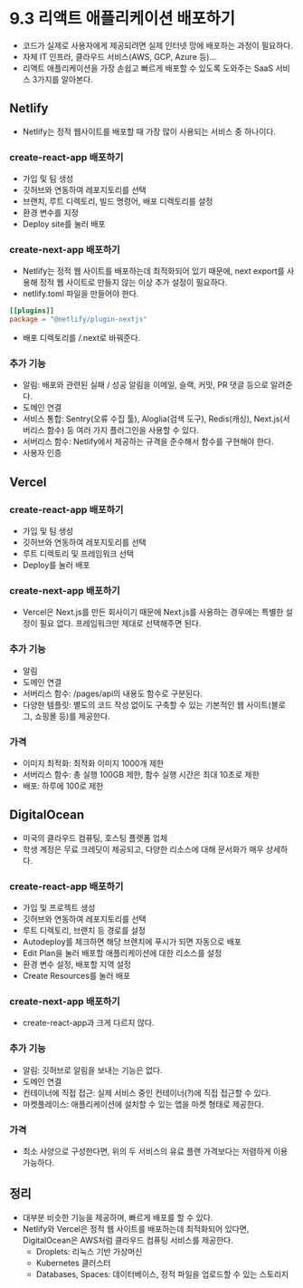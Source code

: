 # 9.3 리액트 애플리케이션 배포하기

- 코드가 실제로 사용자에게 제공되려면 실제 인터넷 망에 배포하는 과정이 필요하다.
- 자체 IT 인프라, 클라우드 서비스(AWS, GCP, Azure 등)...
- 리액트 애플리케이션을 가장 손쉽고 빠르게 배포할 수 있도록 도와주는 SaaS 서비스 3가지를 알아본다.

## Netlify

- Netlify는 정적 웹사이트를 배포할 때 가장 많이 사용되는 서비스 중 하나이다.

### create-react-app 배포하기

- 가입 및 팀 생성
- 깃허브와 연동하여 레포지토리를 선택
- 브랜치, 루트 디렉토리, 빌드 명령어, 배포 디렉토리를 설정
- 환경 변수를 지정
- Deploy site를 눌러 배포

### create-next-app 배포하기

- Netlify는 정적 웹 사이트를 배포하는데 최적화되어 있기 때문에, next export를 사용해 정적 웹 사이트로 만들지 않는 이상 추가 설정이 필요하다.
- netlify.toml 파일을 만들어야 한다.

```toml
[[plugins]]
package = "@netlify/plugin-nextjs"
```

- 배포 디렉토리를 /.next로 바꿔준다.

### 추가 기능

- 알림: 배포와 관련된 실패 / 성공 알림을 이메일, 슬랙, 커밋, PR 댓글 등으로 알려준다.
- 도메인 연결
- 서비스 통합: Sentry(오류 수집 툴), Aloglia(검색 도구), Redis(캐싱), Next.js(서버리스 함수) 등 여러 가지 플러그인을 사용할 수 있다.
- 서버리스 함수: Netlify에서 제공하는 규격을 준수해서 함수를 구현해야 한다.
- 사용자 인증

## Vercel

### create-react-app 배포하기

- 가입 및 팀 생성
- 깃허브와 연동하여 레포지토리를 선택
- 루트 디렉토리 및 프레임워크 선택
- Deploy를 눌러 배포

### create-next-app 배포하기

- Vercel은 Next.js를 만든 회사이기 때문에 Next.js를 사용하는 경우에는 특별한 설정이 필요 없다. 프레임워크만 제대로 선택해주면 된다.

### 추가 기능

- 알림
- 도메인 연결
- 서버리스 함수: /pages/api의 내용도 함수로 구분된다.
- 다양한 템플릿: 별도의 코드 작성 없이도 구축할 수 있는 기본적인 웹 사이트(블로그, 쇼핑몰 등)를 제공한다.

### 가격

- 이미지 최적화: 최적화 이미지 1000개 제한
- 서버리스 함수: 총 실행 100GB 제한, 함수 실행 시간은 최대 10초로 제한
- 배포: 하루에 100로 제한

## DigitalOcean

- 미국의 클라우드 컴퓨팅, 호스팅 플랫폼 업체
- 학생 계정은 무료 크레딧이 제공되고, 다양한 리소스에 대해 문서화가 매우 상세하다.

### create-react-app 배포하기

- 가입 및 프로젝트 생성
- 깃허브와 연동하여 레포지토리를 선택
- 루트 디렉토리, 브랜치 등 경로를 설정
- Autodeploy를 체크하면 해당 브랜치에 푸시가 되면 자동으로 배포
- Edit Plan을 눌러 배포할 애플리케이션에 대한 리소스를 설정
- 환경 변수 설정, 배포할 지역 설정
- Create Resources를 눌러 배포

### create-next-app 배포하기

- create-react-app과 크게 다르지 않다.

### 추가 기능

- 알림: 깃허브로 알림을 보내는 기능은 없다.
- 도메인 연결
- 컨테이너에 직접 접근: 실제 서비스 중인 컨테이너(?)에 직접 접근할 수 있다.
- 마켓플레이스: 애플리케이션에 설치할 수 있는 앱을 마켓 형태로 제공한다.

### 가격

- 최소 사양으로 구성한다면, 위의 두 서비스의 유료 플랜 가격보다는 저렴하게 이용 가능하다.

## 정리

- 대부분 비슷한 기능을 제공하며, 빠르게 배포를 할 수 있다.
- Netlify와 Vercel은 정적 웹 사이트를 배포하는데 최적화되어 있다면, DigitalOcean은 AWS처럼 클라우드 컴퓨팅 서비스를 제공한다.
  - Droplets: 리눅스 기반 가상머신
  - Kubernetes 클러스터
  - Databases, Spaces: 데이터베이스, 정적 파일을 업로드할 수 있는 스토리지
